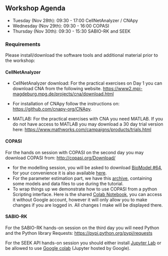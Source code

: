 
## Workshop Agenda

* Tuesday (Nov 28th): 09:30 - 17:00 CellNetAnalyzer / CNApy
* Wednesday (Nov 29th): 09:30 - 16:00 COPASI
* Thursday (Nov 30th): 09:30 - 15:30 SABIO-RK and SEEK


### Requirements

Please install/download the software tools and additional material prior to the workshop:

#### CellNetAnalyzer

- CellNetAnalyzer download: For the practical exercises on Day 1 you can download CNA from the following website.
<https://www2.mpi-magdeburg.mpg.de/projects/cna/download.html>

- For installation of CNApy follow the instructions on: <https://github.com/cnapy-org/CNApy>.


- MATLAB: For the practical exercises with CNA you need MATLAB.
If you do not have access to MATLAB you may download a
30 day trial version here:
<https://www.mathworks.com/campaigns/products/trials.html>


#### COPASI

For the hands on session with COPASI on the second day you may download COPASI from: <http://copasi.org/Download/>


 * for the modelling session, you will be asked to download 
   [BioModel #64](https://www.ebi.ac.uk/biomodels/BIOMD0000000064), for your convenience it is also available [here](BIOMD0000000064_url.xml). 
 * For the parameter estimation part, we have this [archive](2023-11-28_-_Copasi_PE.zip), containing some models and data files to use during the tutorial.
 * To wrap things up we demonstrate how to use COPASI from a python
   Scripting interface. Here is the shared 
   [Colab Notebook](https://colab.research.google.com/drive/1ucqF-WiZK6S8khGU90Zp1tXLTUFqc50U?usp=sharing), you 
   can access it without Google account, however it will only allow 
   you to make changes if you are logged in. All changes I make will 
   be displayed there. 
 

#### SABIO-RK
For the SABIO-RK hands-on session on the third day you will need Python and the Python library Requests: <https://pypi.python.org/pypi/requests>

For the SEEK API hands-on session you should either install [Jupyter Lab](https://jupyter.org/install) or be allowed to use [Google colab](https://colab.research.google.com/) (Jupyter hosted by Google).
